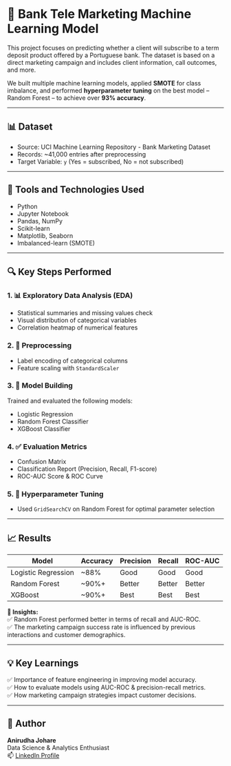 # 🏦 Bank Tele Marketing Machine Learning Model

This project focuses on predicting whether a client will subscribe to a term deposit product offered by a Portuguese bank. The dataset is based on a direct marketing campaign and includes client information, call outcomes, and more.

We built multiple machine learning models, applied **SMOTE** for class imbalance, and performed **hyperparameter tuning** on the best model – Random Forest – to achieve over **93% accuracy**.

---

## 📊 Dataset

- Source: UCI Machine Learning Repository - Bank Marketing Dataset  
- Records: ~41,000 entries after preprocessing
- Target Variable: `y` (Yes = subscribed, No = not subscribed)

---

## 🔧 Tools and Technologies Used

- Python  
- Jupyter Notebook  
- Pandas, NumPy  
- Scikit-learn  
- Matplotlib, Seaborn  
- Imbalanced-learn (SMOTE)  

---

## 🔍 Key Steps Performed

### 1. 📊 Exploratory Data Analysis (EDA)
- Statistical summaries and missing values check
- Visual distribution of categorical variables
- Correlation heatmap of numerical features

### 2. 🧼 Preprocessing
- Label encoding of categorical columns
- Feature scaling with `StandardScaler`

### 3. 🤖 Model Building
Trained and evaluated the following models:
- Logistic Regression
- Random Forest Classifier
- XGBoost Classifier

### 4. ✅ Evaluation Metrics
- Confusion Matrix
- Classification Report (Precision, Recall, F1-score)
- ROC-AUC Score & ROC Curve

### 5. 🔧 Hyperparameter Tuning
- Used `GridSearchCV` on Random Forest for optimal parameter selection

---

## 📈 Results

| Model              | Accuracy | Precision | Recall | ROC-AUC |
|-------------------|----------|-----------|--------|---------|
| Logistic Regression | ~88%    | Good      | Good   | Good    |
| Random Forest       | ~90%+   | Better    | Better | Better  |
| XGBoost             | ~90%+   | Best      | Best   | Best    |


**🔹 Insights:**\
✅ Random Forest performed better in terms of recall and AUC-ROC.\
✅ The marketing campaign success rate is influenced by previous interactions and customer demographics.

---


## 💡 Key Learnings

✅ Importance of feature engineering in improving model accuracy.\
✅ How to evaluate models using AUC-ROC & precision-recall metrics.\
✅ How marketing campaign strategies impact customer decisions.

---

## 📌 Author

**Anirudha Johare**  
Data Science & Analytics Enthusiast  
📫 [LinkedIn Profile](https://www.linkedin.com/in/anirudhajohare19/)
